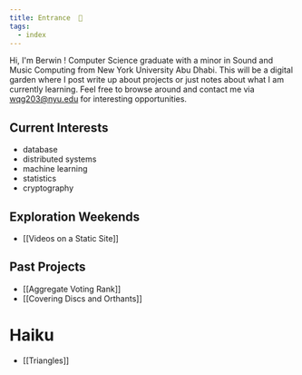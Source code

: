 ```yaml
---
title: Entrance  🚪
tags:
  - index
---
```

Hi, I'm Berwin !
Computer Science graduate with a minor in Sound and Music Computing from New York University Abu Dhabi. This will be a digital garden where I post write up about projects or just notes about what I am currently learning.  Feel free to browse around and contact me via wqg203@nyu.edu for interesting opportunities.
## Current Interests
- database
- distributed systems
- machine learning
- statistics
- cryptography

## Exploration Weekends
- [[Videos on a Static Site]]
## Past Projects
- [[Aggregate Voting Rank]]
- [[Covering Discs and Orthants]]


# Haiku
- [[Triangles]]





